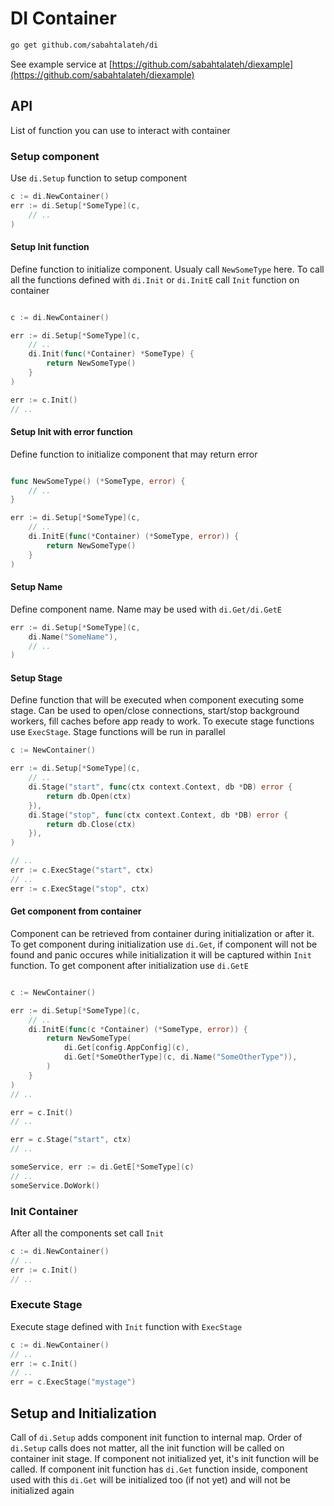# DI Container

```sh
go get github.com/sabahtalateh/di
```

See example service at [https://github.com/sabahtalateh/diexample](https://github.com/sabahtalateh/diexample)

## API

List of function you can use to interact with container

### Setup component

Use `di.Setup` function to setup component

```go
c := di.NewContainer()
err := di.Setup[*SomeType](c, 
    // ..
)
```

#### Setup Init function
Define function to initialize component. Usualy call `NewSomeType` here. To call all the functions defined with `di.Init` or `di.InitE` call `Init` function on container
```go

c := di.NewContainer()

err := di.Setup[*SomeType](c,
    // ..
    di.Init(func(*Container) *SomeType) {
        return NewSomeType()
    }
)

err := c.Init()
// ..

```

#### Setup Init with error function
Define function to initialize component that may return error
```go

func NewSomeType() (*SomeType, error) {
    // ..
}

err := di.Setup[*SomeType](c,
    // ..
    di.InitE(func(*Container) (*SomeType, error)) {
        return NewSomeType()
    }
)
```

#### Setup Name
Define component name. Name may be used with `di.Get/di.GetE`
```go
err := di.Setup[*SomeType](c,
    di.Name("SomeName"),
    // ..
)
```

#### Setup Stage
Define function that will be executed when component executing some stage. Can be used to open/close connections, start/stop background workers, fill caches before app ready to work. To execute stage functions use `ExecStage`. Stage functions will be run in parallel
```go
c := NewContainer()

err := di.Setup[*SomeType](c,
    // ..
    di.Stage("start", func(ctx context.Context, db *DB) error {
        return db.Open(ctx)
    }),
    di.Stage("stop", func(ctx context.Context, db *DB) error {
        return db.Close(ctx)
    }),
)

// ..
err := c.ExecStage("start", ctx)
// ..
err := c.ExecStage("stop", ctx)
```

#### Get component from container
Component can be retrieved from container during initialization or after it. To get component during initialization use `di.Get`, if component will not be found and panic occures while initialization it will be captured within `Init` function. To get component after initialization use `di.GetE`

```go

c := NewContainer()

err := di.Setup[*SomeType](c,
    // ..
    di.InitE(func(c *Container) (*SomeType, error)) {
        return NewSomeType(
            di.Get[config.AppConfig](c),
            di.Get[*SomeOtherType](c, di.Name("SomeOtherType")),
        )
    }
)
// ..

err = c.Init()
// ..

err = c.Stage("start", ctx)
// ..

someService, err := di.GetE[*SomeType](c)
// ..
someService.DoWork()

```

### Init Container
After all the components set call `Init`
```go
c := di.NewContainer()
// ..
err := c.Init()
// ..
```

### Execute Stage
Execute stage defined with `Init` function with `ExecStage`
```go
c := di.NewContainer()
// ..
err := c.Init()
// ..
err = c.ExecStage("mystage")
```

## Setup and Initialization
Call of `di.Setup` adds component init function to internal map. Order of `di.Setup` calls does not matter, all the init function will be called on container init stage. If component not initialized yet, it's init function will be called. If component init function has `di.Get` function inside, component used with this `di.Get` will be initialized too (if not yet) and will not be initialized again
